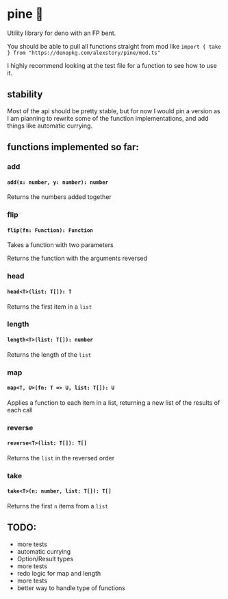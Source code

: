 # pine 🍍

Utility library for deno with an FP bent.

You should be able to pull all functions straight from mod like `import { take } from "https://denopkg.com/alexstory/pine/mod.ts"`

I highly recommend looking at the test file for a function to see how to use it.

## stability
Most of the api should be pretty stable, but for now I would pin a version as I am planning to rewrite some of the function implementations, and add things like automatic currying.


## functions implemented so far:


### add
#### `add(x: number, y: number): number`
Returns the numbers added together


### flip
#### `flip(fn: Function): Function`
Takes a function with two parameters

Returns the function with the arguments reversed 


### head 
#### `head<T>(list: T[]): T`
Returns the first item in a `list`
 

### length
#### `length<T>(list: T[]): number`
Returns the length of the `list`


### map
#### `map<T, U>(fn: T => U, list: T[]): U`
Applies a function to each item in a list, returning a new list of the results of each call

### reverse
#### `reverse<T>(list: T[]): T[]`
Returns the `list` in the reversed order

### take
#### `take<T>(n: number, list: T[]): T[]`
Returns the first `n` items from a `list`


## TODO:
- more tests
- automatic currying
- Option/Result types
- more tests
- redo logic for map and length
- more tests
- better way to handle type of functions